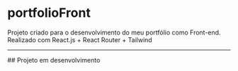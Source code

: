 # portfolioFront
Projeto criado para o desenvolvimento do meu portfólio como Front-end. Realizado com React.js + React Router + Tailwind
<hr>
## Projeto em desenvolvimento
